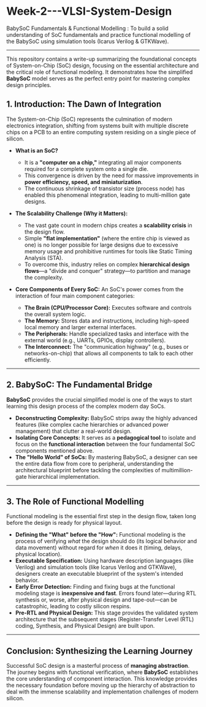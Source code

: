 # Week-2---VLSI-System-Design
BabySoC Fundamentals &amp; Functional Modelling : To build a solid understanding of SoC fundamentals and practice functional modelling of the BabySoC using simulation tools (Icarus Verilog &amp; GTKWave).


***

This repository contains a write-up summarizing the foundational concepts of System-on-Chip (SoC) design, focusing on the essential architecture and the critical role of functional modeling. It demonstrates how the simplified **BabySoC** model serves as the perfect entry point for mastering complex design principles.



## 1. Introduction: The Dawn of Integration 

The System-on-Chip (SoC) represents the culmination of modern electronics integration, shifting from systems built with multiple discrete chips on a PCB to an entire computing system residing on a single piece of silicon.

* **What is an SoC?**
    * It is a **"computer on a chip,"** integrating all major components required for a complete system onto a single die.
    * This convergence is driven by the need for massive improvements in **power efficiency, speed, and miniaturization**.
    * The continuous shrinkage of transistor size (process node) has enabled this phenomenal integration, leading to multi-million gate designs.

* **The Scalability Challenge (Why it Matters):**
    * The vast gate count in modern chips creates a **scalability crisis** in the design flow.
    * Simple **"flat implementation"** (where the entire chip is viewed as one) is no longer possible for large designs due to excessive memory usage and prohibitive runtimes for tools like Static Timing Analysis (STA).
    * To overcome this, industry relies on complex **hierarchical design flows**—a "divide and conquer" strategy—to partition and manage the complexity.

* **Core Components of Every SoC:**
    An SoC's power comes from the interaction of four main component categories:
    * **The Brain (CPU/Processor Core):** Executes software and controls the overall system logic.
    * **The Memory:** Stores data and instructions, including high-speed local memory and larger external interfaces.
    * **The Peripherals:** Handle specialized tasks and interface with the external world (e.g., UARTs, GPIOs, display controllers).
    * **The Interconnect:** The "communication highway" (e.g., buses or networks-on-chip) that allows all components to talk to each other efficiently.

***

## 2. BabySoC: The Fundamental Bridge 

**BabySoC** provides the crucial simplified model is one of the ways to start learning this design process of the complex modern day SoCs.

* **Deconstructing Complexity:** BabySoC strips away the highly advanced features (like complex cache hierarchies or advanced power management) that clutter a real-world design.
* **Isolating Core Concepts:** It serves as a **pedagogical tool** to isolate and focus on the **functional interaction** between the four fundamental SoC components mentioned above.
* **The "Hello World" of SoCs:** By mastering BabySoC, a designer can see the entire data flow from core to peripheral, understanding the architectural blueprint before tackling the complexities of multimillion-gate hierarchical implementation.

***

## 3. The Role of Functional Modelling 

Functional modeling is the essential first step in the design flow, taken long before the design is ready for physical layout.

* **Defining the "What" before the "How":** Functional modeling is the process of verifying *what* the design should do (its logical behavior and data movement) without regard for *when* it does it (timing, delays, physical location).
* **Executable Specification:** Using hardware description languages (like Verilog) and simulation tools (like Icarus Verilog and GTKWave), designers create an executable blueprint of the system's intended behavior.
* **Early Error Detection:** Finding and fixing bugs at the functional modeling stage is **inexpensive and fast**. Errors found later—during RTL synthesis or, worse, after physical design and tape-out—can be catastrophic, leading to costly silicon respins.
* **Pre-RTL and Physical Design:** This stage provides the validated system architecture that the subsequent stages (Register-Transfer Level (RTL) coding, Synthesis, and Physical Design) are built upon.

***

## Conclusion: Synthesizing the Learning Journey

Successful SoC design is a masterful process of **managing abstraction**. The journey begins with functional verification, where **BabySoC** establishes the core understanding of component interaction. This knowledge provides the necessary foundation before moving up the hierarchy of abstraction to deal with the immense scalability and implementation challenges of modern silicon.
